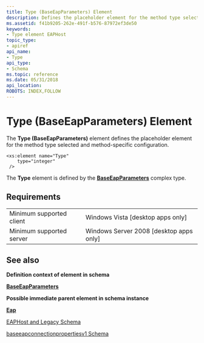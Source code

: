 ```yaml
---
title: Type (BaseEapParameters) Element
description: Defines the placeholder element for the method type selected and method-specific configuration.
ms.assetid: f41b9205-262e-491f-b576-87972ef3de50
keywords:
- Type element EAPHost
topic_type:
- apiref
api_name:
- Type
api_type:
- Schema
ms.topic: reference
ms.date: 05/31/2018
api_location: 
ROBOTS: INDEX,FOLLOW
---
```


# Type (BaseEapParameters) Element

The **Type (BaseEapParameters)** element defines the placeholder element for the method type selected and method-specific configuration.

``` syntax
<xs:element name="Type"
    type="integer"
 />
```

The **Type** element is defined by the [**BaseEapParameters**](baseeapconnectionpropertiesv1schema-baseeapparameters-complextype.md) complex type.

## Requirements



|                                     |                                                      |
|-------------------------------------|------------------------------------------------------|
| Minimum supported client<br/> | Windows Vista \[desktop apps only\]<br/>       |
| Minimum supported server<br/> | Windows Server 2008 \[desktop apps only\]<br/> |



## See also

<dl> <dt>

**Definition context of element in schema**
</dt> <dt>

[**BaseEapParameters**](baseeapconnectionpropertiesv1schema-baseeapparameters-complextype.md)
</dt> <dt>

**Possible immediate parent element in schema instance**
</dt> <dt>

[**Eap**](baseeapconnectionpropertiesv1schema-eap-element.md)
</dt> <dt>

[EAPHost and Legacy Schema](eaphost-schemas.md)
</dt> <dt>

[baseeapconnectionpropertiesv1 Schema](baseeapconnectionpropertiesv1schema-schema.md)
</dt> </dl>

 

 





